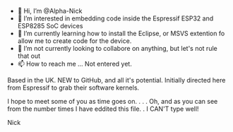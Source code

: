 - 👋 Hi, I’m @Alpha-Nick
- 👀 I’m interested in embedding code inside the Espressif ESP32 and ESP8285 SoC devices
- 🌱 I’m currently learning how to install the Eclipse, or MSVS extention fo allow me to create code for the device.
- 💞️ I’m not currently looking to collabore on anything, but let's not rule that out
- 📫 How to reach me ... Not entered yet.

Based in the UK. NEW to GitHub, and all it's potential.
Initially directed here from Espressif to grab their software kernels.

I hope to meet some of you as time goes on. . . . 
Oh, and as you can see from the number times I have eddited this file. . I CAN'T type well!

Nick
